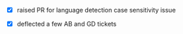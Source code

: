 * [x] raised PR for language detection case sensitivity issue
* [x] deflected a few AB and GD tickets

